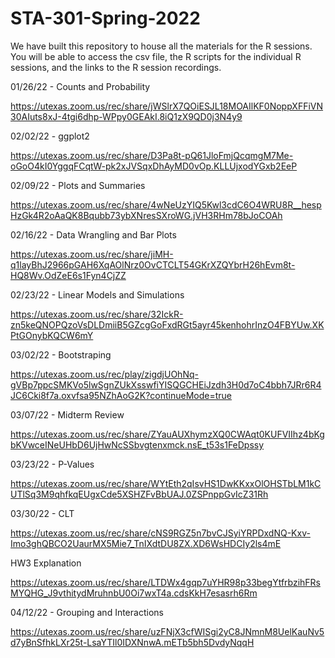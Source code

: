 # STA-301-Spring-2022
We have built this repository to house all the materials for the R sessions. You will be able to access the csv file, the R scripts for the individual R sessions, and the links to the R session recordings.


01/26/22 - Counts and Probability

https://utexas.zoom.us/rec/share/jWSlrX7QOiESJL18MOAIlKF0NoppXFFiVN30AIuts8xJ-4tgi6dhp-WPpy0GEAkI.8iQ1zX9QD0j3N4y9

02/02/22 - ggplot2

https://utexas.zoom.us/rec/share/D3Pa8t-pQ61JloFmjQcqmgM7Me-oGoO4kI0YggqFCqtW-pk2xJVSqxDhAyMD0vOp.KLLUjxodYGxb2EeP

02/09/22 - Plots and Summaries

https://utexas.zoom.us/rec/share/4wNeUzYIQ5Kwl3cdC6O4WRU8R__hespHzGk4R2oAaQK8Bqubb73ybXNresSXroWG.jVH3RHm78bJoCOAh

02/16/22 - Data Wrangling and Bar Plots

https://utexas.zoom.us/rec/share/jiMH-q1layBhJ2966pGAH6XqAOlNrz0OvCTCLT54GKrXZQYbrH26hEvm8t-HQ8Wv.OdZeE6s1Fyn4CjZZ

02/23/22 - Linear Models and Simulations 

https://utexas.zoom.us/rec/share/32IckR-zn5keQNOPQzoVsDLDmiiB5GZcgGoFxdRGt5ayr45kenhohrInzO4FBYUw.XKPtGOnybKQCW6mY

03/02/22 - Bootstraping

https://utexas.zoom.us/rec/play/zigdjUOhNq-gVBp7ppcSMKVo5lwSgnZUkXsswfiYISQGCHEiJzdh3H0d7oC4bbh7JRr6R4JC6Cki8f7a.oxvfsa95NZhAoG2K?continueMode=true

03/07/22 - Midterm Review

https://utexas.zoom.us/rec/share/ZYauAUXhymzXQ0CWAqt0KUFVIIhz4bKgbKVwceINeUHbD6UjHwNcSSbvgtenxmck.nsE_t53s1FeDpssy

03/23/22 - P-Values

https://utexas.zoom.us/rec/share/WYtEth2qIsvHS1DwKKxxOlOHSTbLM1kCUTlSq3M9qhfkqEUgxCde5XSHZFvBbUAJ.0ZSPnppGvIcZ31Rh

03/30/22 - CLT

https://utexas.zoom.us/rec/share/cNS9RGZ5n7bvCJSyiYRPDxdNQ-Kxv-Imo3ghQBCO2UaurMX5Mie7_TnIXdtDU8ZX.XD6WsHDCIy2ls4mE

HW3 Explanation

https://utexas.zoom.us/rec/share/LTDWx4gqp7uYHR98p33begYtfrbzihFRsMYQHG_J9vthitydMruhnbU0Oi7wxT4a.cdsKkH7esasrh6Rm

04/12/22 - Grouping and Interactions

https://utexas.zoom.us/rec/share/uzFNjX3cfWISgi2yC8JNmnM8UelKauNv5d7yBnSfhkLXr25t-LsaYTIl0IDXNnwA.mETb5bh5DvdyNqqH
